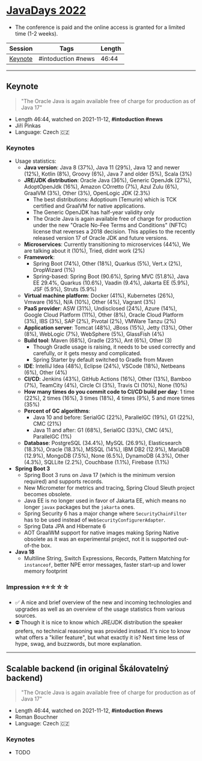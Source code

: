 # [JavaDays 2022](https://www.javadays.cz/en/)

- The conference is paid and the online access is granted for a limited time (1-2 weeks).

| Session                 | Tags                          | Length | 
|-------------------------|-------------------------------|--------|
| [Keynote](#keynote)     | #intoduction #news            | 46:44  |

_____

## Keynote

> "The Oracle Java is again available free of charge for production as of Java 17"
- Length 46:44, watched on 2021-11-12, **#intoduction #news**
- Jiří Pinkas
- Language: Czech 🇨🇿

### Keynotes
- Usage statistics:
  - **Java version**: Java 8 (37%), Java 11 (29%), Java 12 and newer (12%), Kotlin (8%), Groovy (6%), Java 7 and older (5%), Scala (3%)
  - **JRE/JDK distribution**: Oracle Java (36%), Generic OpenJdk (27%), AdoptOpenJdk (16%), Amazon COrretto (7%), Azul Zulu (6%), GraalVM (3%), Other (3%), OpenLogic JDK (2.3%)
    - The best distributions: Adoptioum (Temurin) which is TCK certified and GraalVM for native applications.
    - The Generic OpenJDK has half-year validity only
    - The Oracle Java is again available free of charge for production under the new "Oracle No-Fee Terms and Conditions" (NFTC) license that reverses a 2018 decision. This applies to the recently released version 17 of Oracle JDK and future versions.
  - **Microservices**: Currently transitioning to microservices (44%), We are talking about it (10%), Tried, didnt work (2%) 
  - **Framework**: 
    - Spring Boot (74%), Other (18%), Quarkus (5%), Vert.x (2%), DropWizard (1%)
    - Spring-based: Spring Boot (90.6%), Spring MVC (51.8%), Java EE 29.4%, Quarkus (10.6%), Vaadin (9.4%), Jakarta EE (5.9%), JSF (5.9%), Struts (5.9%)
  - **Virtual machine platform**: Docker (41%), Kubernetes (26%), Vmware (16%), N/A (10%), Other (4%), Vagrant (3%)
  - **PaaS provider**: ASW (31%), Undisclosed (24%), Azure (14%), Google Cloud Platform (11%), Other (8%), Oracle Cloud Platform (3%), IBS (3%), SAP (2%), Pivotal (2%), VMWare Tanzu (2%)
  - **Application server**: Tomcat (48%), JBoss (15%), Jetty (13%), Other (8%), WebLogic (7%), WebSphere (5%), GlassFish (4%)
  - **Build tool**: Maven (68%), Gradle (23%), Ant (6%), Other (3)
    - Though Gradle usage is raising, it needs to be used correctly and carefully, or it gets messy and complicated.
    - Spring Starter by default switched to Gradle from Maven
  - **IDE**: IntelliJ Idea (48%), Eclipse (24%), VSCode (18%), Netbeans (6%), Other (4%)
  - **CI/CD**: Jenkins (43%), GitHub Actions (16%), Other (13%), Bamboo (7%), TeamCity (4%), Circle CI (3%), Travis CI (10%), None (10%)
  - **How many times do you commit code to CI/CD build per day**: 1 time (22%), 2 times (16%), 3 times (18%), 4 times (9%), 5 and more times (35%)
  - **Percent of GC algorithms**:
    - Java 10 and before: SerialGC (22%), ParallelGC (19%), G1 (22%), CMC (21%)
    - Java 11 and after: G1 (68%), SerialGC (33%), CMC (4%), ParallelGC (1%)
  - **Database**: PostgreSQL (34.4%), MySQL (26.9%), Elasticsearch (18.3%), Oracle (18.3%), MSSQL (14%), IBM DB2 (12.9%), MariaDB (12.9%), MongoDB (7.5%), None (6.5%), DynamoDB (4.3%), Other (4.3%), SQLLite (2.2%), Couchbase (1.1%), Firebase (1.1%)
- **Spring Boot 3**
  - Spring Boot 3 runs on Java 17 (which is the minimum version required) and supports records.
  - New Micrometer for metrics and tracing, Spring Cloud Sleuth project becomes obsolete.
  - Java EE is no longer used in favor of Jakarta EE, which means no longer `javax` packages but the `jakarta` ones.
  - Spring Security 6 has a major change where `SecurityChainFilter` has to be used instead of `WebSecurityConfigurerAdapter`.
  - Spring Data JPA and Hibernate 6
  - AOT GraalWM support for native images making Spring Native obsolete as it was an experimental project, not it is supported out-of-the box.
- **Java 18**
  - Multiline String, Switch Expressions, Records, Pattern Matching for `instanceof`, better NPE error messages, faster start-up and lower memory footprint

### Impression ⭐⭐☆☆☆
- ✅ A nice and brief overview of the new and incoming technologies and upgrades as well as an overview of the usage statistics from various sources.
- ⛔ Though it is nice to know which JRE/JDK distribution the speaker prefers, no technical reasoning was provided instead. It's nice to know what offers a "killer feature", but what exactly it is? Next time less of hype, swag, and buzzwords, but more explanation.

_____

## Scalable backend (in original Škálovatelný backend)

> "The Oracle Java is again available free of charge for production as of Java 17"
- Length 46:44, watched on 2021-11-12, **#intoduction #news**
- Roman Bouchner
- Language: Czech 🇨🇿

### Keynotes
- TODO

